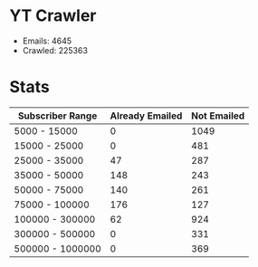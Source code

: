 # YT Crawler
- Emails: 4645
- Crawled: 225363

# Stats
| Subscriber Range  | Already Emailed | Not Emailed |
|-------|-------|-------|
| 5000 - 15000 | 0 | 1049 |
| 15000 - 25000 | 0 | 481 |
| 25000 - 35000 | 47 | 287 |
| 35000 - 50000 | 148 | 243 |
| 50000 - 75000 | 140 | 261 |
| 75000 - 100000 | 176 | 127 |
| 100000 - 300000 | 62 | 924 |
| 300000 - 500000 | 0 | 331 |
| 500000 - 1000000 | 0 | 369 |
